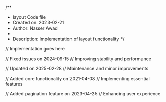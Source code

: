 /**
 * layout Code file
 * Created on: 2023-02-21
 * Author: Nasser Awad
 *
 * Description: Implementation of layout functionality
 */
 
// Implementation goes here


// Fixed issues on 2024-09-15
// Improving stability and performance

// Updated on 2025-02-28
// Maintenance and minor improvements

// Added core functionality on 2021-04-08
// Implementing essential features

// Added pagination feature on 2023-04-25
// Enhancing user experience
